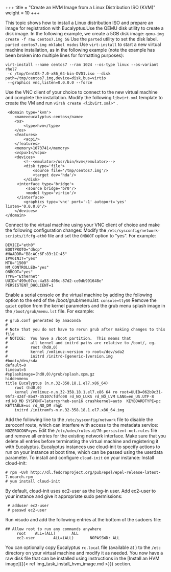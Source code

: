 +++
title = "Create an HVM Image from a Linux Distribution ISO (KVM)"
weight = 10
+++

This topic shows how to install a Linux distribution ISO and prepare an image for registration with Eucalyptus.Use the QEMU disk utility to create a disk image. In the following example, we create a 5GB disk image: `qemu-img create -f raw centos7.img 5G` Use the `parted` utility to set the disk label. `parted centos7.img mklabel msdos` Use `virt-install` to start a new virtual machine installation, as in the following example (note the example has been broken into multiple lines for formatting purposes): 

    virt-install --name centos7 --ram 1024 --os-type linux --os-variant rhel7 
     -c /tmp/CentOS-7.0-x86_64-bin-DVD1.iso --disk path=/tmp/centos7.img,device=disk,bus=virtio 
     --graphics vnc,listen=0.0.0.0 --force 

Use the VNC client of your choice to connect to the new virtual machine and complete the installation. Modify the following `libvirt.xml` template to create the VM and run `virsh create <libvirt.xml>"` . 

     <domain type='kvm'>
        <name>eucalyptus-centos</name>
        <os>
            <type>hvm</type>
        </os>
        <features>
            <acpi/>
        </features>
        <memory>1073741</memory>
        <vcpu>1</vcpu>
        <devices>
            <!--<emulator>/usr/bin/kvm</emulator>-->
            <disk type='file'>
                <source file='/tmp/centos7.img'/>
                <target dev='hda'/>
            </disk>
         <interface type='bridge'>
             <source bridge='br0'/>
             <model type='virtio'/>
         </interface>
            <graphics type='vnc' port='-1' autoport='yes' listen='0.0.0.0'/>
        </devices>
    </domain>

Connect to the virtual machine using your VNC client of choice and make the following configuration changes: Modify the `/etc/sysconfig/network-scripts/ifcfg-eth0` file and set the `ONBOOT` option to "yes". For example: 

    DEVICE="eth0"
    BOOTPROTO="dhcp"
    #HWADDR="B8:AC:6F:83:1C:45"
    IPV6INIT="yes"
    MTU="1500"
    NM_CONTROLLED="yes"
    ONBOOT="yes"
    TYPE="Ethernet"
    UUID="499c07cc-4a53-408c-87d2-ce0db991648e"
    PERSISTENT_DHCLIENT=1

Enable a serial console on the virtual machine by adding the following option to the end of the /boot/grub/menu.lst: `console=ttyS0` Remove the `quiet` option from the kernel parameters and the grub menu splash image in the `/boot/grub/menu.lst` file. For example: 

    # grub.conf generated by anaconda
    #
    # Note that you do not have to rerun grub after making changes to this file
    # NOTICE:  You have a /boot partition.  This means that
    #          all kernel and initrd paths are relative to /boot/, eg.
    #          root (hd0,0)
    #          kernel /vmlinuz-version ro root=/dev/sda2
    #          initrd /initrd-[generic-]version.img
    #boot=/dev/sda
    default=0
    timeout=5
    #splashimage=(hd0,0)/grub/splash.xpm.gz
    hiddenmenu
    title Eucalyptus (n.n.32-358.18.1.el7.x86_64)
    	root (hd0,0)
    	kernel /vmlinuz-n.n.32-358.18.1.el7.x86_64 ro root=UUID=062b9c31-95f3-424f-8b47-35107cfdfc08 rd_NO_LUKS rd_NO_LVM LANG=en_US.UTF-8 rd_NO_MD SYSFONT=latarcyrheb-sun16 crashkernel=auto  KEYBOARDTYPE=pc KEYTABLE=us rd_NO_DM rhgb
    	initrd /initramfs-n.n.32-358.18.1.el7.x86_64.img

Add the following line to the `/etc/sysconfig/network` file to disable the zeroconf route, which can interfere with access to the metadata service: `NOZEROCONF=yes` Edit the `/etc/udev/rules.d/70-persistent-net.rules` file and remove all entries for the existing network interface. Make sure that you delete all entries before terminating the virtual machine and registering it with Eucalyptus. Eucalyptus instances use cloud-init to specify actions to run on your instance at boot time, which can be passed using the userdata parameter. To install and configure `cloud-init` on your instance: Install cloud-init: 

    # rpm -Uvh http://dl.fedoraproject.org/pub/epel/epel-release-latest-7.noarch.rpm
    # yum install cloud-init

By default, cloud-init uses ec2-user as the log-in user. Add ec2-user to your instance and give it appropriate sudo permissions: 

     # adduser ec2-user
     # passwd ec2-user

Run visudo and add the following entries at the bottom of the sudoers file: 

    ## Allow root to run any commands anywhere
         root    ALL=(ALL)       ALL 
         ec2-user        ALL=(ALL)       NOPASSWD: ALL  

You can optionally copy Eucalyptus `rc.local` file (available at [](https://github.com/eucalyptus/Eucalyptus-Scripts/blob/master/rc.local) ) to the `/etc` directory on your virtual machine and modify it as needed. You now have a raw disk file that can be installed using instructions in the [Install an HVM image]({{< ref img_task_install_hvm_image.md >}}) section. 